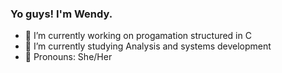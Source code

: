 ### Yo guys! I'm Wendy.

- 🌙 I’m currently working on progamation structured in C
- 🌙 I’m currently studying Analysis and systems development
- 🌙 Pronouns: She/Her

##
